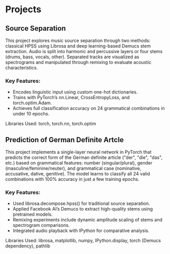 # Projects

## Source Separation

This project explores music source separation through two methods: classical HPSS using Librosa and deep learning-based Demucs stem extraction. Audio is split into harmonic and percussive layers or four stems (drums, bass, vocals, other). Separated tracks are visualized as spectrograms and manipulated through remixing to evaluate acoustic characteristics.

### Key Features:
- Encodes linguistic input using custom one-hot dictionaries.
- Trains with PyTorch’s nn.Linear, CrossEntropyLoss, and torch.optim.Adam.
- Achieves full classification accuracy on 24 grammatical combinations in under 10 epochs.

Libraries Used: torch, torch.nn, torch.optim

## Prediction of German Definite Artcle

This project implements a single-layer neural network in PyTorch that predicts the correct form of the German definite article ("der", "die", "das", etc.) based on grammatical features: number (singular/plural), gender (masculine/feminine/neuter), and grammatical case (nominative, accusative, dative, genitive). The model learns to classify all 24 valid combinations with 100% accuracy in just a few training epochs.

### Key Features:
- Used librosa.decompose.hpss() for traditional source separation.
- Applied Facebook AI’s Demucs to extract high-quality stems using pretrained models.
- Remixing experiments include dynamic amplitude scaling of stems and spectrogram comparisons.
- Integrated audio playback with IPython for comparative analysis.
  
Libraries Used: librosa, matplotlib, numpy, IPython.display, torch (Demucs dependency), pathlib
